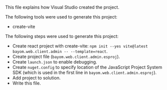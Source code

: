 This file explains how Visual Studio created the project.

The following tools were used to generate this project:
- create-vite

The following steps were used to generate this project:
- Create react project with create-vite: `npm init --yes vite@latest bayom.web.client.admin -- --template=react`.
- Create project file (`bayom.web.client.admin.esproj`).
- Create `launch.json` to enable debugging.
- Create `nuget.config` to specify location of the JavaScript Project System SDK (which is used in the first line in `bayom.web.client.admin.esproj`).
- Add project to solution.
- Write this file.
